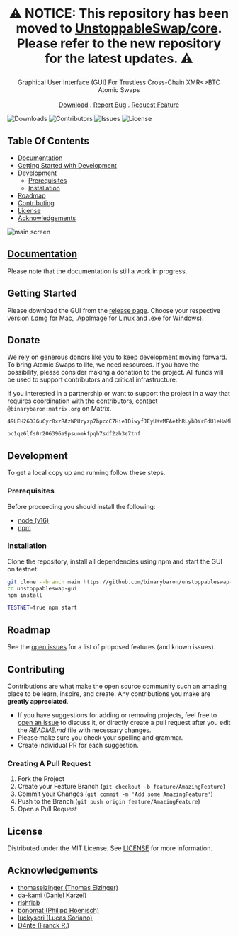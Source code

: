 <br/>
<p align="center">
  <h1>
     <p align="center">
    ⚠️ <strong>NOTICE:</strong> This repository has been moved to <a href="https://github.com/UnstoppableSwap/core">UnstoppableSwap/core</a>. Please refer to the new repository for the latest updates. ⚠️
  </p>
  </h1>
 
  <p align="center">
    Graphical User Interface (GUI) For Trustless Cross-Chain XMR<>BTC Atomic Swaps 
    <br/>
    <br/>
    <a href="https://github.com/UnstoppableSwap/unstoppableswap-gui/releases">Download</a>
    .
    <a href="https://github.com/UnstoppableSwap/unstoppableswap-gui/issues">Report Bug</a>
    .
    <a href="https://github.com/UnstoppableSwap/unstoppableswap-gui/issues">Request Feature</a>
  </p>
</p>

![Downloads](https://img.shields.io/github/downloads/UnstoppableSwap/unstoppableswap-gui/total) ![Contributors](https://img.shields.io/github/contributors/UnstoppableSwap/unstoppableswap-gui?color=dark-green) ![Issues](https://img.shields.io/github/issues/UnstoppableSwap/unstoppableswap-gui) ![License](https://img.shields.io/github/license/UnstoppableSwap/unstoppableswap-gui)

## Table Of Contents

- [Documentation](#documentation)
- [Getting Started with Development](#getting-started)
- [Development](#development)
  - [Prerequisites](#prerequisites)
  - [Installation](#installation)
- [Roadmap](#roadmap)
- [Contributing](#contributing)
- [License](#license)
- [Acknowledgements](#acknowledgements)

![main screen](https://github.com/UnstoppableSwap/unstoppableswap-gui/assets/86064887/75634e8e-73da-4ba2-8287-8e99171cd329)

## [Documentation](https://docs.unstoppableswap.net/)

Please note that the documentation is still a work in progress.

## Getting Started

Please download the GUI from the [release page](https://github.com/UnstoppableSwap/unstoppableswap-gui/releases). Choose your respective version (.dmg for Mac, .AppImage for Linux and .exe for Windows).

## Donate

We rely on generous donors like you to keep development moving forward. To bring Atomic Swaps to life, we need resources. If you have the possibility, please consider making a donation to the project. All funds will be used to support contributors and critical infrastructure.

If you interested in a partnership or want to support the project in a way that requires coordination with the contributors, contact `@binarybaron:matrix.org` on Matrix.

```filename="Monero Donation Address
49LEH26DJGuCyr8xzRAzWPUryzp7bpccC7Hie1DiwyfJEyUKvMFAethRLybDYrFdU1eHaMkKQpUPebY4WT3cSjEvThmpjPa
```

```filename="Monero Donation Address
bc1qz6lfs0r206396a9psunmkfpqh7sdf2zh3e7tnf
```

## Development

To get a local copy up and running follow these steps.

### Prerequisites

Before proceeding you should install the following:

- [node (v16)](https://nodejs.org/en/download/)
- [npm](https://docs.npmjs.com/downloading-and-installing-node-js-and-npm)

### Installation

Clone the repository, install all dependencies using npm and start the GUI on testnet.

```bash
git clone --branch main https://github.com/binarybaron/unstoppableswap-gui
cd unstoppableswap-gui
npm install
```

```bash
TESTNET=true npm start
```

## Roadmap

See the [open issues](https://github.com/UnstoppableSwap/unstoppableswap-gui/issues) for a list of proposed features (and known issues).

## Contributing

Contributions are what make the open source community such an amazing place to be learn, inspire, and create. Any contributions you make are **greatly appreciated**.

- If you have suggestions for adding or removing projects, feel free to [open an issue](https://github.com/UnstoppableSwap/unstoppableswap-gui/issues/new) to discuss it, or directly create a pull request after you edit the _README.md_ file with necessary changes.
- Please make sure you check your spelling and grammar.
- Create individual PR for each suggestion.

### Creating A Pull Request

1. Fork the Project
2. Create your Feature Branch (`git checkout -b feature/AmazingFeature`)
3. Commit your Changes (`git commit -m 'Add some AmazingFeature'`)
4. Push to the Branch (`git push origin feature/AmazingFeature`)
5. Open a Pull Request

## License

Distributed under the MIT License. See [LICENSE](https://github.com/UnstoppableSwap/unstoppableswap-gui/blob/main/LICENSE.md) for more information.

## Acknowledgements

- [thomaseizinger (Thomas Eizinger)](https://github.com/thomaseizinger)
- [da-kami (Daniel Karzel)](https://github.com/da-kami)
- [rishflab](https://github.com/rishflab)
- [bonomat (Philipp Hoenisch)](https://github.com/bonomat)
- [luckysori (Lucas Soriano)](https://github.com/luckysori)
- [D4nte (Franck R.)](https://github.com/D4nte)
